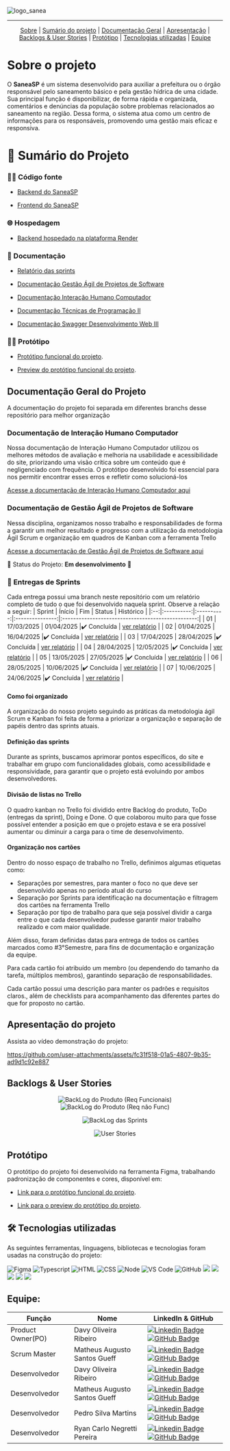 
![logo_sanea](https://github.com/user-attachments/assets/83109b5f-f472-42b1-9076-beeab971e656)

---

<p align="center">
    <a href="#sobre">Sobre</a>  |  
    <a href="#sumario">Sumário do projeto</a>  |  
    <a href="#documentacao-geral">Documentação Geral</a> |
    <a href="#apresentacao">Apresentação</a> |
    <a href="#backlogs">Backlogs & User Stories</a>  |  
    <a href="#prototipo">Protótipo</a>  |  
    <a href="#tecnologias">Tecnologias utilizadas</a>  |  
    <a href="#equipe">Equipe</a> 
</p>

<span id="sobre">

# Sobre o projeto

O **SaneaSP** é um sistema desenvolvido para auxiliar a prefeitura ou o órgão responsável pelo saneamento básico e pela gestão hídrica de uma cidade. Sua principal função é disponibilizar, de forma rápida e organizada, comentários e denúncias da população sobre problemas relacionados ao saneamento na região. Dessa forma, o sistema atua como um centro de informações para os responsáveis, promovendo uma gestão mais eficaz e responsiva.


<span id="sumario">

# 🔗 Sumário do Projeto

### 👨‍💻 Código fonte
- [Backend do SaneaSP](https://github.com/RyanCNP/Backend-SaneaSP.git)  

- [Frontend do SaneaSP](https://github.com/MathGueff/FrontEnd-SaneaSP.git)

### 🌐 Hospedagem
- [Backend hospedado na plataforma Render](https://backend-saneasp.onrender.com/)

### 📄 Documentação
- <a href="#relatorio"> Relatório das sprints </a>

- [Documentação Gestão Ágil de Projetos de Software](https://github.com/MathGueff/saneasp-documentation/tree/gestao-agil-de-projetos-de-software)

- [Documentação Interação Humano Computador](https://github.com/MathGueff/saneasp-documentation/tree/interacao-humano-computador)

- [Documentação Técnicas de Programação II](https://github.com/MathGueff/saneasp-documentation/tree/tecnicas-de-programacao-II)

- [Documentação Swagger Desenvolvimento Web III](https://backend-saneasp.onrender.com/api-docs/)

### 👷‍♂️ Protótipo

- [Protótipo funcional do projeto](https://www.figma.com/design/MG7Q5GWGymhm1LSMIoI72c/SaneaSP?t=Mq1iBO8YoWLnfkMp-0).

- [Preview do protótipo funcional do projeto](https://www.figma.com/proto/MG7Q5GWGymhm1LSMIoI72c/SaneaSP).

<span id="documentacao-geral">

## Documentação Geral do Projeto

A documentação do projeto foi separada em diferentes branchs desse repositório para melhor organização

### Documentação de Interação Humano Computador

Nossa documentação de Interação Humano Computador utilizou os melhores métodos de avaliação e melhoria na usabilidade e acessibilidade do site, priorizando uma visão crítica sobre um conteúdo que é negligenciado com frequência. O protótipo desenvolvido foi essencial para nos permitir encontrar esses erros e refletir como solucioná-los

[Acesse a documentação de Interação Humano Computador aqui](https://github.com/MathGueff/saneasp-documentation/tree/interacao-humano-computador)

### Documentação de Gestão Ágil de Projetos de Software

Nessa disciplina, organizamos nosso trabalho e responsabilidades de forma a garantir um melhor resultado e progresso com a utilização da metodologia Ágil Scrum e organização em quadros de Kanban com a ferramenta Trello

[Acesse a documentação de Gestão Ágil de Projetos de Software aqui](https://github.com/MathGueff/saneasp-documentation/tree/gestao-agil-de-projetos-de-software)
  
📌 Status do Projeto: **Em desenvolvimento** 🔁

<p id="relatorio"></p>

### 🏁 Entregas de Sprints
Cada entrega possui uma branch neste repositório com um relatório completo de tudo o que foi desenvolvido naquela sprint. Observe a relação a seguir:
| Sprint | Ínício | Fim | Status | Histórico |
|:--:|:----------:|:----------:|:---------------:|:-------------------------------------------------:|
| 01 | 17/03/2025 | 01/04/2025 |✔️ Concluída    | [ver relatório](https://github.com/MathGueff/saneasp-documentation/tree/sprint-01/README.md) |
| 02 | 01/04/2025 | 16/04/2025 |✔️ Concluída    | [ver relatório](https://github.com/MathGueff/saneasp-documentation/tree/sprint-02/README.md) |
| 03 | 17/04/2025 | 28/04/2025 |✔️ Concluída    | [ver relatório](https://github.com/MathGueff/saneasp-documentation/tree/sprint-03/README.md) |
| 04 | 28/04/2025 | 12/05/2025 |✔️ Concluída    | [ver relatório](https://github.com/MathGueff/saneasp-documentation/tree/sprint-04/README.md) |
| 05 | 13/05/2025 | 27/05/2025 |✔️ Concluída    | [ver relatório](https://github.com/MathGueff/saneasp-documentation/tree/sprint-05/README.md) |
| 06 | 28/05/2025 | 10/06/2025 |✔️ Concluída    | [ver relatório](https://github.com/MathGueff/saneasp-documentation/tree/sprint-06/README.md) |
| 07 | 10/06/2025 | 24/06/2025 |✔️ Concluída    | [ver relatório](https://github.com/MathGueff/saneasp-documentation/tree/sprint-07/README.md) |

#### Como foi organizado
A organização do nosso projeto seguindo as práticas da metodologia ágil Scrum e Kanban foi feita de forma a priorizar a organização e separação de papéis dentro das sprints atuais.

#### Definição das sprints
Durante as sprints, buscamos aprimorar pontos específicos, do site e trabalhar em grupo com funcionalidades globais, como acessibilidade e responsividade, para garantir que o projeto está evoluindo por ambos desenvolvedores.

#### Divisão de listas no Trello
O quadro kanban no Trello foi dividido entre Backlog do produto, ToDo (entregas da sprint), Doing e Done. O que colaborou muito para que fosse possível entender a posição em que o projeto estava e se era possível aumentar ou diminuir a carga para o time de desenvolvimento.

#### Organização nos cartões
Dentro do nosso espaço de trabalho no Trello, definimos algumas etiquetas como:
- Separações por semestres, para manter o foco no que deve ser desenvolvido apenas no período atual do curso
- Separação por Sprints para identificação na documentação e filtragem dos cartões na ferramenta Trello 
- Separação por tipo de trabalho para que seja possível dividir a carga entre o que cada desenvolvedor pudesse garantir maior trabalho realizado e com maior qualidade.

Além disso, foram definidas datas para entrega de todos os cartões marcados como #3°Semestre, para fins de documentação e organização da equipe.

Para cada cartão foi atribuído um membro (ou dependendo do tamanho da tarefa, múltiplos membros), garantindo separação de responsabilidades.

Cada cartão possui uma descrição para manter os padrões e requisitos claros., além de checklists para acompanhamento das diferentes partes do que for proposto no cartão.

<span id="apresentacao">

## Apresentação do projeto

Assista ao vídeo demonstração do projeto:


https://github.com/user-attachments/assets/fc31f518-01a5-4807-9b35-ad9d1c92e887



<span id="backlogs">

## Backlogs & User Stories

<div align="center">

![BackLog do Produto (Req Funcionais)](https://github.com/user-attachments/assets/86bcff7e-229a-405e-b68c-3b4baf9f9b65)
![BackLog do Produto (Req não Func)](https://github.com/user-attachments/assets/57dd5103-3026-428f-9f02-09eeb23d513f)

![BackLog das Sprints](https://github.com/user-attachments/assets/9dadfcc2-39cb-4283-bb1c-3a70e5bc0d95)

![User Stories](https://github.com/user-attachments/assets/29604d16-992f-4033-a433-1d06b9164ad8)


</div>

<span id="prototipo">

## Protótipo 

O protótipo do projeto foi desenvolvido na ferramenta Figma, trabalhando padronização de componentes e cores, disponível em:
- [Link para o protótipo funcional do projeto](https://www.figma.com/design/MG7Q5GWGymhm1LSMIoI72c/SaneaSP?t=Mq1iBO8YoWLnfkMp-0).

- [Link para o preview do protótipo do projeto](https://www.figma.com/proto/MG7Q5GWGymhm1LSMIoI72c/SaneaSP).


<span id="tecnologias">

## 🛠️ Tecnologias utilizadas

As seguintes ferramentas, linguagens, bibliotecas e tecnologias foram usadas na construção do projeto:

<img src="https://img.shields.io/badge/Figma-CED4DA?style=for-the-badge&logo=figma&logoColor=DC143C" alt="Figma" /> 
<img src="https://img.shields.io/badge/TypeScript-CED4DA?style=for-the-badge&logo=typescript&logoColor=007ACC" alt="Typescript" />
<img src="https://img.shields.io/badge/HTML5-CED4DA?style=for-the-badge&logo=html5&logoColor=E34F26" alt="HTML" /> 
<img src="https://img.shields.io/badge/CSS3-CED4DA?style=for-the-badge&logo=css3&logoColor=1572B6" alt="CSS" /> 	
<img src="https://img.shields.io/badge/Node.js-CED4DA?style=for-the-badge&logo=nodedotjs&logoColor=339933" alt="Node" />  
<img src="https://img.shields.io/badge/VS_Code-CED4DA?style=for-the-badge&logo=visual%20studio%20code&logoColor=0078D4" alt="VS Code" /> 
<img src="https://img.shields.io/badge/GitHub-CED4DA?style=for-the-badge&logo=github&logoColor=20232A" alt="GitHub" /> 
<img src="https://img.shields.io/badge/bootstrap-%238511FA.svg?style=for-the-badge&logo=bootstrap&logoColor=white"/>
<img src="https://img.shields.io/badge/express.js-%23404d59.svg?style=for-the-badge&logo=express&logoColor=%2361DAFB"/>
<img src="https://img.shields.io/badge/Angular-DD0031?style=for-the-badge&logo=angular&logoColor=white"/>
<img src="https://img.shields.io/badge/SQLite-000?style=for-the-badge&logo=sqlite&logoColor=07405E"/>
<img src="https://img.shields.io/badge/GIT-E44C30?style=for-the-badge&logo=git&logoColor=white"/>

<span id="equipe">

## Equipe:

| Função            | Nome                         | LinkedIn & GitHub                                                                                                                                                                                                                                                                                                                                                                                     |
|-------------------|------------------------------|-------------------------------------------------------------------------------------------------------------------------------------------------------------------------------------------------------------------------------------------------------------------------------------------------------------------------------------------------------------------------------------------------------|
| Product Owner(PO) | Davy Oliveira Ribeiro        | [![Linkedin Badge](https://img.shields.io/badge/Linkedin-blue?style=flat-square&logo=Linkedin&logoColor=white)](https://www.linkedin.com/in/davy-ribeiro-600a43253?utm_source=share&utm_campaign=share_via&utm_content=profile&utm_medium=android_app) [![GitHub Badge](https://img.shields.io/badge/GitHub-111217?style=flat-square&logo=github&logoColor=white)](https://github.com/devDavyRibeiro)                                                                                        |
| Scrum Master      | Matheus Augusto Santos Gueff | [![Linkedin Badge](https://img.shields.io/badge/Linkedin-blue?style=flat-square&logo=Linkedin&logoColor=white)](https://www.linkedin.com/in/matheus-gueff-b74949311) [![GitHub Badge](https://img.shields.io/badge/GitHub-111217?style=flat-square&logo=github&logoColor=white)](https://github.com/MathGueff)|
| Desenvolvedor     | Davy Oliveira Ribeiro        | [![Linkedin Badge](https://img.shields.io/badge/Linkedin-blue?style=flat-square&logo=Linkedin&logoColor=white)](https://www.linkedin.com/in/davy-ribeiro-600a43253?utm_source=share&utm_campaign=share_via&utm_content=profile&utm_medium=android_app) [![GitHub Badge](https://img.shields.io/badge/GitHub-111217?style=flat-square&logo=github&logoColor=white)](https://github.com/devDavyRibeiro) |
| Desenvolvedor     | Matheus Augusto Santos Gueff | [![Linkedin Badge](https://img.shields.io/badge/Linkedin-blue?style=flat-square&logo=Linkedin&logoColor=white)](https://www.linkedin.com/in/matheus-gueff-b74949311) [![GitHub Badge](https://img.shields.io/badge/GitHub-111217?style=flat-square&logo=github&logoColor=white)](https://github.com/MathGueff)                                                                                        |
| Desenvolvedor     | Pedro Silva Martins          | [![Linkedin Badge](https://img.shields.io/badge/Linkedin-blue?style=flat-square&logo=Linkedin&logoColor=white)](https://www.linkedin.com/in/pedro--silva-martins/) [![GitHub Badge](https://img.shields.io/badge/GitHub-111217?style=flat-square&logo=github&logoColor=white)](https://github.com/Pedro8k)                                                                                            |
| Desenvolvedor     | Ryan Carlo Negretti Pereira  | [![Linkedin Badge](https://img.shields.io/badge/Linkedin-blue?style=flat-square&logo=Linkedin&logoColor=white)](https://www.linkedin.com/in/ryan-carlo-negretti-pereira-8709b1292/) [![GitHub Badge](https://img.shields.io/badge/GitHub-111217?style=flat-square&logo=github&logoColor=white)](https://github.com/RyanCNP)                                                                           |                                                                  |

